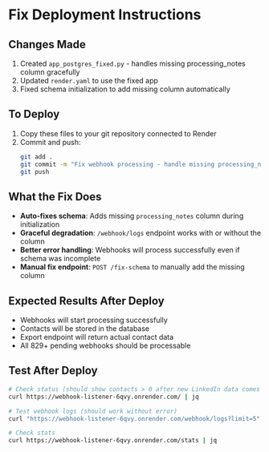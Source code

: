 # Fix Deployment Instructions

## Changes Made
1. Created `app_postgres_fixed.py` - handles missing processing_notes column gracefully
2. Updated `render.yaml` to use the fixed app
3. Fixed schema initialization to add missing column automatically

## To Deploy
1. Copy these files to your git repository connected to Render
2. Commit and push:
   ```bash
   git add .
   git commit -m "Fix webhook processing - handle missing processing_notes column"
   git push
   ```

## What the Fix Does
- **Auto-fixes schema**: Adds missing `processing_notes` column during initialization
- **Graceful degradation**: `/webhook/logs` endpoint works with or without the column
- **Better error handling**: Webhooks will process successfully even if schema was incomplete
- **Manual fix endpoint**: `POST /fix-schema` to manually add the missing column

## Expected Results After Deploy
- Webhooks will start processing successfully
- Contacts will be stored in the database
- Export endpoint will return actual contact data
- All 829+ pending webhooks should be processable

## Test After Deploy
```bash
# Check status (should show contacts > 0 after new LinkedIn data comes in)
curl https://webhook-listener-6qvy.onrender.com/ | jq

# Test webhook logs (should work without error)
curl "https://webhook-listener-6qvy.onrender.com/webhook/logs?limit=5" | jq

# Check stats
curl https://webhook-listener-6qvy.onrender.com/stats | jq
```